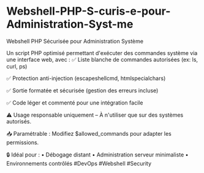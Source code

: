 # Webshell-PHP-S-curis-e-pour-Administration-Syst-me

Webshell PHP Sécurisée pour Administration Système

Un script PHP optimisé permettant d'exécuter des commandes système via une interface web, avec :
✅ Liste blanche de commandes autorisées (ex: ls, curl, ps)

✅ Protection anti-injection (escapeshellcmd, htmlspecialchars)

✅ Sortie formatée et sécurisée (gestion des erreurs incluse)

✅ Code léger et commenté pour une intégration facile

⚠ Usage responsable uniquement – À n'utiliser que sur des systèmes autorisés.

📥 Paramétrable : Modifiez $allowed_commands pour adapter les permissions.

🔒 Idéal pour :
 • Débogage distant
 • Administration serveur minimaliste
 • Environnements contrôlés
#DevOps #Webshell #Security
